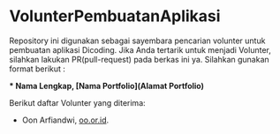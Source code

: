 # VolunterPembuatanAplikasi
Repository ini digunakan sebagai sayembara pencarian volunter untuk pembuatan aplikasi Dicoding. Jika Anda tertarik untuk menjadi Volunter, silahkan lakukan PR(pull-request) pada berkas ini ya. Silahkan gunakan format berikut :

**\* Nama Lengkap, [Nama Portfolio](Alamat Portfolio)**

Berikut daftar Volunter yang diterima:

* Oon Arfiandwi, [oo.or.id](https://oo.or.id).
